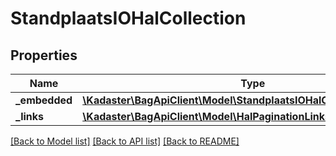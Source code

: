 # StandplaatsIOHalCollection

## Properties
Name | Type | Description | Notes
------------ | ------------- | ------------- | -------------
**_embedded** | [**\Kadaster\BagApiClient\Model\StandplaatsIOHalCollectionEmbedded**](StandplaatsIOHalCollectionEmbedded.md) |  | [optional] 
**_links** | [**\Kadaster\BagApiClient\Model\HalPaginationLinks**](HalPaginationLinks.md) |  | [optional] 

[[Back to Model list]](../../README.md#documentation-for-models) [[Back to API list]](../../README.md#documentation-for-api-endpoints) [[Back to README]](../../README.md)

